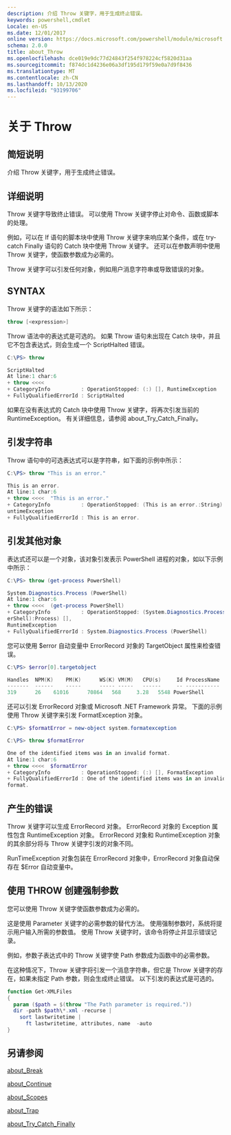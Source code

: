 ```yaml
---
description: 介绍 Throw 关键字，用于生成终止错误。
keywords: powershell,cmdlet
Locale: en-US
ms.date: 12/01/2017
online version: https://docs.microsoft.com/powershell/module/microsoft.powershell.core/about/about_throw?view=powershell-6&WT.mc_id=ps-gethelp
schema: 2.0.0
title: about_Throw
ms.openlocfilehash: dce019e9dc77d24843f254f978224cf5820d31aa
ms.sourcegitcommit: f874dc1d4236e06a3df195d179f59e0a7d9f8436
ms.translationtype: MT
ms.contentlocale: zh-CN
ms.lasthandoff: 10/13/2020
ms.locfileid: "93199706"
---
```

# <a name="about-throw"></a>关于 Throw

## <a name="short-description"></a>简短说明
介绍 Throw 关键字，用于生成终止错误。

## <a name="long-description"></a>详细说明

Throw 关键字导致终止错误。 可以使用 Throw 关键字停止对命令、函数或脚本的处理。

例如，可以在 If 语句的脚本块中使用 Throw 关键字来响应某个条件，或在 try-catch Finally 语句的 Catch 块中使用 Throw 关键字。 还可以在参数声明中使用 Throw 关键字，使函数参数成为必需的。

Throw 关键字可以引发任何对象，例如用户消息字符串或导致错误的对象。

## <a name="syntax"></a>SYNTAX

Throw 关键字的语法如下所示：

```powershell
throw [<expression>]
```

Throw 语法中的表达式是可选的。 如果 Throw 语句未出现在 Catch 块中，并且它不包含表达式，则会生成一个 ScriptHalted 错误。

```powershell
C:\PS> throw

ScriptHalted
At line:1 char:6
+ throw <<<<
+ CategoryInfo          : OperationStopped: (:) [], RuntimeException
+ FullyQualifiedErrorId : ScriptHalted
```

如果在没有表达式的 Catch 块中使用 Throw 关键字，将再次引发当前的 RuntimeException。 有关详细信息，请参阅 about_Try_Catch_Finally。

## <a name="throwing-a-string"></a>引发字符串

Throw 语句中的可选表达式可以是字符串，如下面的示例中所示：

```powershell
C:\PS> throw "This is an error."

This is an error.
At line:1 char:6
+ throw <<<<  "This is an error."
+ CategoryInfo          : OperationStopped: (This is an error.:String) [], R
untimeException
+ FullyQualifiedErrorId : This is an error.
```

## <a name="throwing-other-objects"></a>引发其他对象

表达式还可以是一个对象，该对象引发表示 PowerShell 进程的对象，如以下示例中所示：

```powershell
C:\PS> throw (get-process PowerShell)

System.Diagnostics.Process (PowerShell)
At line:1 char:6
+ throw <<<<  (get-process PowerShell)
+ CategoryInfo          : OperationStopped: (System.Diagnostics.Process (Pow
erShell):Process) [],
RuntimeException
+ FullyQualifiedErrorId : System.Diagnostics.Process (PowerShell)
```

您可以使用 $error 自动变量中 ErrorRecord 对象的 TargetObject 属性来检查错误。

```powershell
C:\PS> $error[0].targetobject

Handles  NPM(K)    PM(K)      WS(K) VM(M)   CPU(s)     Id ProcessName
-------  ------    -----      ----- -----   ------     -- -----------
319      26    61016      70864   568     3.28   5548 PowerShell
```

还可以引发 ErrorRecord 对象或 Microsoft .NET Framework 异常。 下面的示例使用 Throw 关键字来引发 FormatException 对象。

```powershell
C:\PS> $formatError = new-object system.formatexception

C:\PS> throw $formatError

One of the identified items was in an invalid format.
At line:1 char:6
+ throw <<<<  $formatError
+ CategoryInfo          : OperationStopped: (:) [], FormatException
+ FullyQualifiedErrorId : One of the identified items was in an invalid
format.
```

## <a name="resulting-error"></a>产生的错误

Throw 关键字可以生成 ErrorRecord 对象。 ErrorRecord 对象的 Exception 属性包含 RuntimeException 对象。 ErrorRecord 对象和 RuntimeException 对象的其余部分将与 Throw 关键字引发的对象不同。

RunTimeException 对象包装在 ErrorRecord 对象中，ErrorRecord 对象自动保存在 $Error 自动变量中。

## <a name="using-throw-to-create-a-mandatory-parameter"></a>使用 THROW 创建强制参数

您可以使用 Throw 关键字使函数参数成为必需的。

这是使用 Parameter 关键字的必需参数的替代方法。 使用强制参数时，系统将提示用户输入所需的参数值。 使用 Throw 关键字时，该命令将停止并显示错误记录。

例如，参数子表达式中的 Throw 关键字使 Path 参数成为函数中的必需参数。

在这种情况下，Throw 关键字将引发一个消息字符串，但它是 Throw 关键字的存在，如果未指定 Path 参数，则会生成终止错误。 以下引发的表达式是可选的。

```powershell
function Get-XMLFiles
{
  param ($path = $(throw "The Path parameter is required."))
  dir -path $path\*.xml -recurse |
    sort lastwritetime |
      ft lastwritetime, attributes, name  -auto
}
```

## <a name="see-also"></a>另请参阅

[about_Break](about_Break.md)

[about_Continue](about_Continue.md)

[about_Scopes](about_Scopes.md)

[about_Trap](about_Trap.md)

[about_Try_Catch_Finally](about_Try_Catch_Finally.md)
